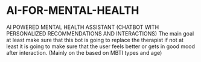# AI-FOR-MENTAL-HEALTH
AI POWERED MENTAL HEALTH ASSISTANT (CHATBOT WITH PERSONALIZED RECOMMENDATIONS AND INTERACTIONS)
The main goal at least make sure that this bot is going to replace the therapist 
if not at least it is going to make sure that the user feels better or gets in good mood after interaction.
(Mainly on the based on MBTI types and age)
